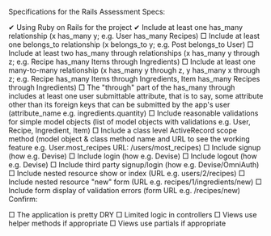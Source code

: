 Specifications for the Rails Assessment
Specs:

 ✔︎ Using Ruby on Rails for the project
 ✔︎  Include at least one has_many relationship (x has_many y; e.g. User has_many Recipes)
 □  Include at least one belongs_to relationship (x belongs_to y; e.g. Post belongs_to User)
 □  Include at least two has_many through relationships (x has_many y through z; e.g. Recipe has_many Items through Ingredients)
 □  Include at least one many-to-many relationship (x has_many y through z, y has_many x through z; e.g. Recipe has_many Items through Ingredients, Item has_many Recipes through Ingredients)
 □  The "through" part of the has_many through includes at least one user submittable attribute, that is to say, some attribute other than its foreign keys that can be submitted by the app's user (attribute_name e.g. ingredients.quantity)
 □  Include reasonable validations for simple model objects (list of model objects with validations e.g. User, Recipe, Ingredient, Item)
 □  Include a class level ActiveRecord scope method (model object & class method name and URL to see the working feature e.g. User.most_recipes URL: /users/most_recipes)
 □  Include signup (how e.g. Devise)
 □  Include login (how e.g. Devise)
 □  Include logout (how e.g. Devise)
 □  Include third party signup/login (how e.g. Devise/OmniAuth)
 □  Include nested resource show or index (URL e.g. users/2/recipes)
 □  Include nested resource "new" form (URL e.g. recipes/1/ingredients/new)
 □  Include form display of validation errors (form URL e.g. /recipes/new)
Confirm:

 □  The application is pretty DRY
 □  Limited logic in controllers
 □  Views use helper methods if appropriate
 □  Views use partials if appropriate

